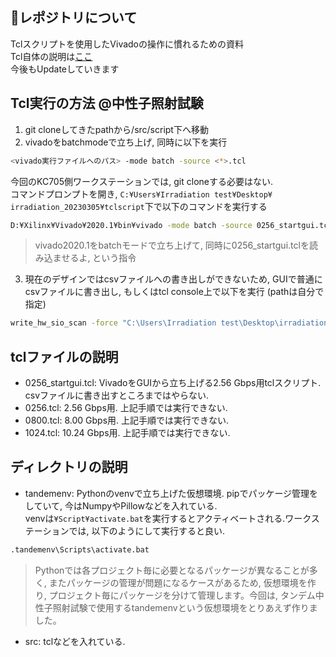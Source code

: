 ## 🚧レポジトリについて
Tclスクリプトを使用したVivadoの操作に慣れるための資料\
Tcl自体の説明は<a href="url">[ここ](https://github.com/RakuNagasaki/xlnx_usr_tcl/tree/main/src/script)</a>\
今後もUpdateしていきます

## Tcl実行の方法 @中性子照射試験

1. git cloneしてきたpathから/src/script下へ移動
2. vivadoをbatchmodeで立ち上げ, 同時に以下を実行
``` sh
<vivado実行ファイルへのパス> -mode batch -source <*>.tcl
```
今回のKC705側ワークステーションでは, git cloneする必要はない.\
コマンドプロンプトを開き, `C:¥Users¥Irradiation test¥Desktop¥
irradiation_20230305¥tclscript`下で以下のコマンドを実行する
``` sh
D:¥Xilinx¥Vivado¥2020.1¥bin¥vivado -mode batch -source 0256_startgui.tcl
```
> vivado2020.1をbatchモードで立ち上げて, 同時に0256_startgui.tclを読み込ませるよ, という指令

3. 現在のデザインではcsvファイルへの書き出しができないため, GUIで普通にcsvファイルに書き出し, もしくはtcl console上で以下を実行 (pathは自分で指定)
``` sh 
write_hw_sio_scan -force "C:\Users\Irradiation test\Desktop\irradiation_20230305\result\<csvを保存したいpath>.csv" [get_hw_sio_scans {SCAN_1}]
```

## tclファイルの説明
- 0256_startgui.tcl: VivadoをGUIから立ち上げる2.56 Gbps用tclスクリプト. csvファイルに書き出すところまではやらない. 
- 0256.tcl: 2.56 Gbps用. 上記手順では実行できない.
- 0800.tcl: 8.00 Gbps用. 上記手順では実行できない.
- 1024.tcl: 10.24 Gbps用. 上記手順では実行できない.

## ディレクトリの説明
- tandemenv: Pythonのvenvで立ち上げた仮想環境. pipでパッケージ管理をしていて, 今はNumpyやPillowなどを入れている.\
venvは`¥Script¥activate.bat`を実行するとアクティベートされる.ワークステーションでは, 以下のようにして実行すると良い.
``` sh
.tandemenv\Scripts\activate.bat
```
> Pythonでは各プロジェクト毎に必要となるパッケージが異なることが多く, またパッケージの管理が問題になるケースがあるため, 仮想環境を作り, プロジェクト毎にパッケージを分けて管理します。今回は, タンデム中性子照射試験で使用するtandemenvという仮想環境をとりあえず作りました。

- src: tclなどを入れている.
